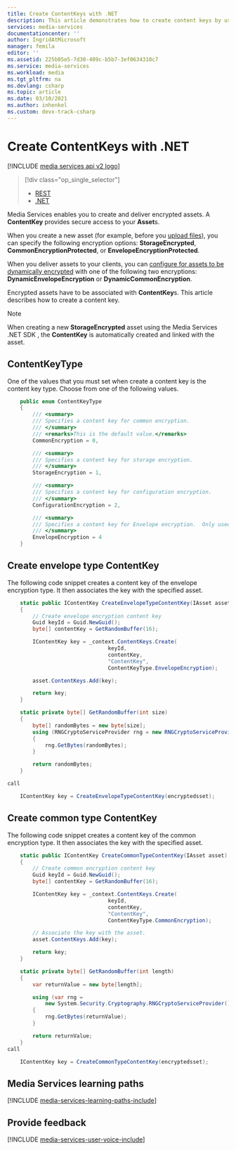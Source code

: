 ```yaml
---
title: Create ContentKeys with .NET
description: This article demonstrates how to create content keys by using .NET. These keys provide secure access to assets.
services: media-services
documentationcenter: ''
author: IngridAtMicrosoft
manager: femila
editor: ''
ms.assetid: 225b05e5-7d30-409c-b5b7-3ef0634310c7
ms.service: media-services
ms.workload: media
ms.tgt_pltfrm: na
ms.devlang: csharp
ms.topic: article
ms.date: 03/10/2021
ms.author: inhenkel
ms.custom: devx-track-csharp
---
```

# Create ContentKeys with .NET

[!INCLUDE [media services api v2 logo](./includes/v2-hr.md)]
 
> [!div class="op_single_selector"]
> * [REST](media-services-rest-create-contentkey.md)
> * [.NET](media-services-dotnet-create-contentkey.md)
> 
> 

Media Services enables you to create and deliver encrypted assets. A **ContentKey** provides secure access to your **Asset**s. 

When you create a new asset (for example, before you [upload files](media-services-dotnet-upload-files.md)), you can specify the following encryption options: **StorageEncrypted**, **CommonEncryptionProtected**, or **EnvelopeEncryptionProtected**. 

When you deliver assets to your clients, you can [configure for assets to be dynamically encrypted](media-services-dotnet-configure-asset-delivery-policy.md) with one of the following two encryptions: **DynamicEnvelopeEncryption** or **DynamicCommonEncryption**.

Encrypted assets have to be associated with **ContentKey**s. This article describes how to create a content key.

> [!NOTE]
> When creating a new **StorageEncrypted** asset using the Media Services .NET SDK , the **ContentKey** is automatically created and linked with the asset.
> 
> 

## ContentKeyType
One of the values that you must set when create a content key is the content key type. Choose from one of the following values. 

```csharp
    public enum ContentKeyType
    {
        /// <summary>
        /// Specifies a content key for common encryption.
        /// </summary>
        /// <remarks>This is the default value.</remarks>
        CommonEncryption = 0,

        /// <summary>
        /// Specifies a content key for storage encryption.
        /// </summary>
        StorageEncryption = 1,

        /// <summary>
        /// Specifies a content key for configuration encryption.
        /// </summary>
        ConfigurationEncryption = 2,

        /// <summary>
        /// Specifies a content key for Envelope encryption.  Only used internally.
        /// </summary>
        EnvelopeEncryption = 4
    }
```

## <a id="envelope_contentkey"></a>Create envelope type ContentKey
The following code snippet creates a content key of the envelope encryption type. It then associates the key with the specified asset.

```csharp
    static public IContentKey CreateEnvelopeTypeContentKey(IAsset asset)
    {
        // Create envelope encryption content key
        Guid keyId = Guid.NewGuid();
        byte[] contentKey = GetRandomBuffer(16);

        IContentKey key = _context.ContentKeys.Create(
                                keyId,
                                contentKey,
                                "ContentKey",
                                ContentKeyType.EnvelopeEncryption);

        asset.ContentKeys.Add(key);

        return key;
    }

    static private byte[] GetRandomBuffer(int size)
    {
        byte[] randomBytes = new byte[size];
        using (RNGCryptoServiceProvider rng = new RNGCryptoServiceProvider())
        {
            rng.GetBytes(randomBytes);
        }

        return randomBytes;
    }

call

    IContentKey key = CreateEnvelopeTypeContentKey(encryptedsset);
```


## <a id="common_contentkey"></a>Create common type ContentKey
The following code snippet creates a content key of the common encryption type. It then associates the key with the specified asset.

```csharp
    static public IContentKey CreateCommonTypeContentKey(IAsset asset)
    {
        // Create common encryption content key
        Guid keyId = Guid.NewGuid();
        byte[] contentKey = GetRandomBuffer(16);

        IContentKey key = _context.ContentKeys.Create(
                                keyId,
                                contentKey,
                                "ContentKey",
                                ContentKeyType.CommonEncryption);

        // Associate the key with the asset.
        asset.ContentKeys.Add(key);

        return key;
    }

    static private byte[] GetRandomBuffer(int length)
    {
        var returnValue = new byte[length];

        using (var rng =
            new System.Security.Cryptography.RNGCryptoServiceProvider())
        {
            rng.GetBytes(returnValue);
        }

        return returnValue;
    }
call

    IContentKey key = CreateCommonTypeContentKey(encryptedsset); 
```

## Media Services learning paths
[!INCLUDE [media-services-learning-paths-include](../extra/media-services-learning-paths-include.md)]

## Provide feedback
[!INCLUDE [media-services-user-voice-include](../extra/media-services-user-voice-include.md)]

